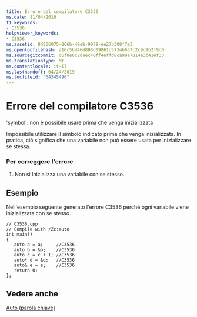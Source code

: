 ```yaml
---
title: Errore del compilatore C3536
ms.date: 11/04/2016
f1_keywords:
- C3536
helpviewer_keywords:
- C3536
ms.assetid: 8d866075-866b-49eb-9979-ee27b308f7e3
ms.openlocfilehash: a16c5bd46d806d09861d5734b637c2c9d9b2f9d0
ms.sourcegitcommit: c6f8e6c2daec40ff4effd8ca99a7014a3b41ef33
ms.translationtype: MT
ms.contentlocale: it-IT
ms.lasthandoff: 04/24/2019
ms.locfileid: "64345496"
---
```

# <a name="compiler-error-c3536"></a>Errore del compilatore C3536

'symbol': non è possibile usare prima che venga inizializzata

Impossibile utilizzare il simbolo indicato prima che venga inizializzata. In pratica, ciò significa che una variabile non può essere usata per inizializzare se stessa.

### <a name="to-correct-this-error"></a>Per correggere l'errore

1. Non si Inizializza una variabile con se stesso.

## <a name="example"></a>Esempio

Nell'esempio seguente generato l'errore C3536 perché ogni variabile viene inizializzata con se stesso.

```
// C3536.cpp
// Compile with /Zc:auto
int main()
{
   auto a = a;     //C3536
   auto b = &b;    //C3536
   auto c = c + 1; //C3536
   auto* d = &d;   //C3536
   auto& e = e;    //C3536
   return 0;
};
```

## <a name="see-also"></a>Vedere anche

[Auto (parola chiave)](../../cpp/auto-keyword.md)